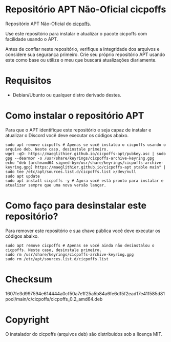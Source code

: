 # Repositório APT Não-Oficial cicpoffs

Repositório APT Não-Oficial do [cicpoffs](https://github.com/adlerosn/cicpoffs).

Use este repositório para instalar e atualizar o pacote cicpoffs com facilidade usando o APT.

Antes de confiar neste repositório, verifique a integridade dos arquivos e considere sua segurança primeiro. Crie seu próprio repositório APT usando este como base ou utilize o meu que buscará atualizações diariamente.

# Requisitos

- Debian/Ubunto ou qualquer distro derivado destes.

# Como instalar o repositório APT

Para que o APT identifique este repositório e seja capaz de instalar e atualizar o Discord você deve executar os códigos abaixo.

```shell
sudo apt remove cicpoffs # Apenas se você instalou o cicpoffs usando o arquivo deb. Neste caso, desinstale primeiro.
wget -qO- https://maeglithier.github.io/cicpoffs-apt/pubkey.asc | sudo gpg --dearmor -o /usr/share/keyrings/cicpoffs-archive-keyring.gpg
echo "deb [arch=amd64 signed-by=/usr/share/keyrings/cicpoffs-archive-keyring.gpg] https://maeglithier.github.io/cicpoffs-apt stable main" | sudo tee /etc/apt/sources.list.d/cicpoffs.list >/dev/null
sudo apt update
sudo apt install cicpoffs -y # Agora você está pronto para instalar e atualizar sempre que uma nova versão lançar.
```

# Como faço para desinstalar este repositório?

Para remover este repositório e sua chave pública você deve executar os códigos abaixo.

```shell
sudo apt remove cicpoffs # Apenas se você ainda não desinstalou o cicpoffs. Neste caso, desinstale primeiro.
sudo rm /usr/share/keyrings/cicpoffs-archive-keyring.gpg
sudo rm /etc/apt/sources.list.d/cicpoffs.list
```

# Checksum

1607fe3d997594e614444a0cf50a7e1f25a5b84a6fe6df5f2ead17e41f585d81  pool/main/c/cicpoffs/cicpoffs_0.2_amd64.deb

# Copyright

O instalador do cicpoffs (arquivos deb) são distribuidos sob a licença MIT.

